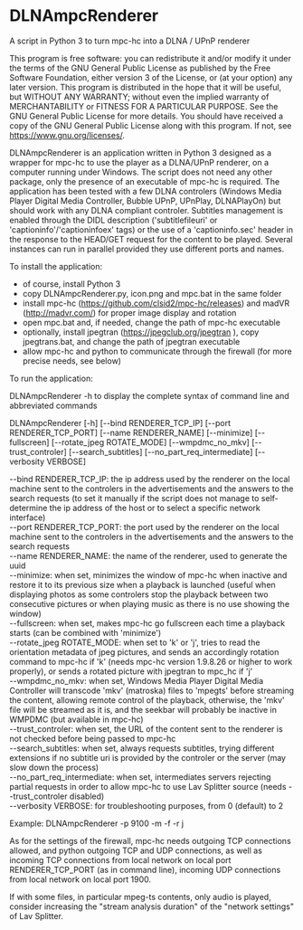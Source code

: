 # DLNAmpcRenderer
A script in Python 3 to turn mpc-hc into a DLNA / UPnP renderer 

This program is free software: you can redistribute it and/or modify it under the terms of the GNU General Public License as published by the Free Software Foundation, either version 3 of the License, or (at your option) any later version. This program is distributed in the hope that it will be useful, but WITHOUT ANY WARRANTY; without even the implied warranty of MERCHANTABILITY or FITNESS FOR A PARTICULAR PURPOSE. See the GNU General Public License for more details. You should have received a copy of the GNU General Public License along with this program. If not, see https://www.gnu.org/licenses/.

DLNAmpcRenderer is an application written in Python 3 designed as a wrapper for mpc-hc to use the player as a DLNA/UPnP renderer, on a computer running under Windows. The script does not need any other package, only the presence of an executable of mpc-hc is required. The application has been tested with a few DLNA controlers (Windows Media Player Digital Media Controller, Bubble UPnP, UPnPlay, DLNAPlayOn) but should work with any DLNA compliant controler. Subtitles management is enabled through the DIDL description ('subtitlefileuri' or 'captioninfo'/'captioninfoex' tags) or the use of a 'captioninfo.sec' header in the response to the HEAD/GET request for the content to be played. Several instances can run in parallel provided they use different ports and names.

To install the application:

  - of course, install Python 3
  - copy DLNAmpcRenderer.py, icon.png and mpc.bat in the same folder
  - install mpc-hc (https://github.com/clsid2/mpc-hc/releases) and madVR (http://madvr.com/) for proper image display and rotation
  - open mpc.bat and, if needed, change the path of mpc-hc executable
  - optionally, install jpegtran (https://jpegclub.org/jpegtran ), copy jpegtrans.bat, and change the path of jpegtran executable
  - allow mpc-hc and python to communicate through the firewall (for more precise needs, see below)

To run the application:

DLNAmpcRenderer -h to display the complete syntax of command line and abbreviated commands

DLNAmpcRenderer [-h] [--bind RENDERER_TCP_IP] [--port RENDERER_TCP_PORT] [--name RENDERER_NAME] [--minimize] [--fullscreen] [--rotate_jpeg ROTATE_MODE] [--wmpdmc_no_mkv] [--trust_controler] [--search_subtitles] [--no_part_req_intermediate] [--verbosity VERBOSE]

--bind RENDERER_TCP_IP: the ip address used by the renderer on the local machine sent to the controlers in the advertisements and the answers to the search requests (to set it manually if the script does not manage to self-determine the ip address of the host or to select a specific network interface)  
--port RENDERER_TCP_PORT: the port used by the renderer on the local machine sent to the controlers in the advertisements and the answers to the search requests  
--name RENDERER_NAME: the name of the renderer, used to generate the uuid  
--minimize: when set, minimizes the window of mpc-hc when inactive and restore it to its previous size when a playback is launched (useful when displaying photos as some controlers stop the playback between two consecutive pictures or when playing music as there is no use showing the window)  
--fullscreen: when set, makes mpc-hc go fullscreen each time a playback starts (can be combined with 'minimize')  
--rotate_jpeg ROTATE_MODE: when set to 'k' or 'j', tries to read the orientation metadata of jpeg pictures, and sends an accordingly rotation command to mpc-hc if 'k' (needs mpc-hc version 1.9.8.26 or higher to work properly), or sends a rotated picture with jpegtran to mpc_hc if 'j'  
--wmpdmc_no_mkv: when set, Windows Media Player Digital Media Controller will transcode 'mkv' (matroska) files to 'mpegts' before streaming the content, allowing remote control of the playback, otherwise, the 'mkv' file will be streamed as it is, and the seekbar will probably be inactive in WMPDMC (but available in mpc-hc)  
--trust_controler: when set, the URL of the content sent to the renderer is not checked before being passed to mpc-hc  
--search_subtitles: when set, always requests subtitles, trying different extensions if no subtitle uri is provided by the controler or the server (may slow down the process)  
--no_part_req_intermediate: when set, intermediates servers rejecting partial requests in order to allow mpc-hc to use Lav Splitter source (needs --trust_controler disabled)  
--verbosity VERBOSE: for troubleshooting purposes, from 0 (default) to 2  

Example: DLNAmpcRenderer -p 9100 -m -f -r j

As for the settings of the firewall, mpc-hc needs outgoing TCP connections allowed, and python outgoing TCP and UDP connections, as well as incoming TCP connections from local network on local port RENDERER_TCP_PORT (as in command line), incoming UDP connections from local network on local port 1900.

If with some files, in particular mpeg-ts contents, only audio is played, consider increasing the "stream analysis duration" of the "network settings" of Lav Splitter.
